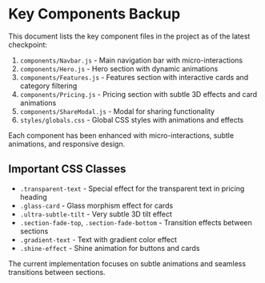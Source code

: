 # Key Components Backup

This document lists the key component files in the project as of the latest checkpoint:

1. `components/Navbar.js` - Main navigation bar with micro-interactions
2. `components/Hero.js` - Hero section with dynamic animations
3. `components/Features.js` - Features section with interactive cards and category filtering
4. `components/Pricing.js` - Pricing section with subtle 3D effects and card animations
5. `components/ShareModal.js` - Modal for sharing functionality
6. `styles/globals.css` - Global CSS styles with animations and effects

Each component has been enhanced with micro-interactions, subtle animations, and responsive design.

## Important CSS Classes

- `.transparent-text` - Special effect for the transparent text in pricing heading
- `.glass-card` - Glass morphism effect for cards
- `.ultra-subtle-tilt` - Very subtle 3D tilt effect
- `.section-fade-top`, `.section-fade-bottom` - Transition effects between sections
- `.gradient-text` - Text with gradient color effect
- `.shine-effect` - Shine animation for buttons and cards

The current implementation focuses on subtle animations and seamless transitions between sections. 